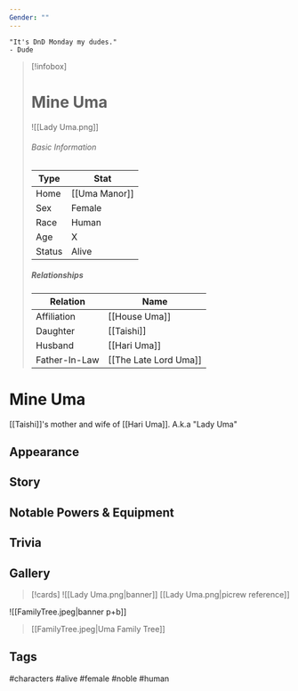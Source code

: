 ```yaml
---
Gender: ""
---
```

	"It's DnD Monday my dudes." 
	- Dude

> [!infobox]
> # Mine Uma
> ![[Lady Uma.png]]
> ###### Basic Information
> | Type | Stat |
> | ---- | ---- |
> | Home | [[Uma Manor]] |
> | Sex | Female |
> | Race | Human |
> | Age | X |
> | Status | Alive |
> ##### Relationships
> | Relation | Name |
> | ---- | ---- |
> | Affiliation | [[House Uma]] |
> | Daughter | [[Taishi]] |
> |Husband|[[Hari Uma]]|
> |Father-In-Law|[[The Late Lord Uma]]|

# Mine Uma
[[Taishi]]'s mother and wife of [[Hari Uma]]. 
A.k.a "Lady Uma"
## Appearance
## Story
## Notable Powers & Equipment
## Trivia

## Gallery
>[!cards]
>![[Lady Uma.png|banner]]
>[[Lady Uma.png|picrew reference]]
>
![[FamilyTree.jpeg|banner p+b]]
>[[FamilyTree.jpeg|Uma Family Tree]]
>

## Tags
#characters #alive #female #noble #human